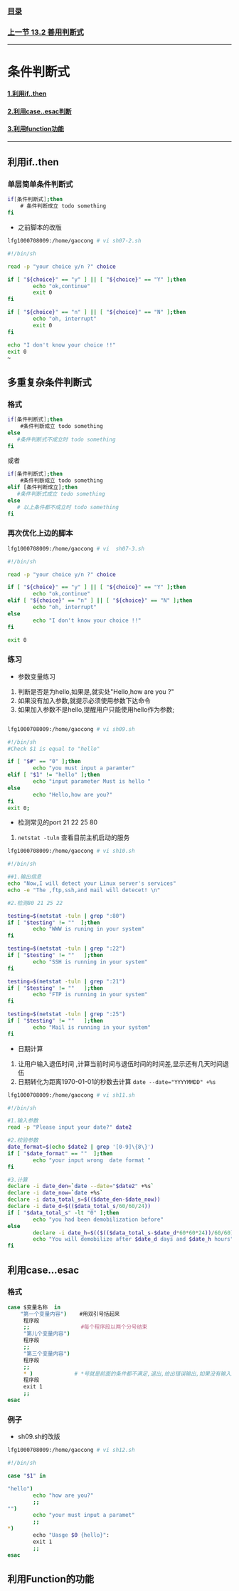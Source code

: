 ### [目录](https://github.com/Letitmiss/Linux-learning/blob/master/README.md)
### [上一节 13.2 善用判断式 ](https://github.com/Letitmiss/Linux-learning/blob/master/blog/13.2shellscript.md)
----
# 条件判断式

#### [1.利用if..then]()
#### [2.利用case..esac判断]()
#### [3.利用function功能]()

-----
## 利用if..then

### 单层简单条件判断式
```bash
if[条件判断式];then
    # 条件判断成立 todo something
fi
```
* 之前脚本的改版
```bash
lfg1000708009:/home/gaocong # vi sh07-2.sh 

#!/bin/sh

read -p "your choice y/n ?" choice

if [ "${choice}" == "y" ] || [ "${choice}" == "Y" ];then
        echo "ok,continue" 
        exit 0
fi

if [ "${choice}" == "n" ] || [ "${choice}" == "N" ];then
        echo "oh, interrupt" 
        exit 0
fi

echo "I don't know your choice !!" 
exit 0
~        
```

## 多重复杂条件判断式
### 格式
```bash
if[条件判断式];then
    #条件判断成立 todo something
else
   #条件判断式不成立时 todo something
fi
```
或者
```bash
if[条件判断式];then
    #条件判断成立 todo something
elif [条件判断成立];then
   #条件判断式成立 todo something
else 
   # 以上条件都不成立时 todo something
fi
```
### 再次优化上边的脚本
```bash
lfg1000708009:/home/gaocong # vi  sh07-3.sh

#!/bin/sh

read -p "your choice y/n ?" choice

if [ "${choice}" == "y" ] || [ "${choice}" == "Y" ];then
        echo "ok,continue" 
elif [ "${choice}" == "n" ] || [ "${choice}" == "N" ];then
        echo "oh, interrupt"
else
        echo "I don't know your choice !!"
fi

exit 0

```
### 练习
* 参数变量练习
1. 判断是否是为hello,如果是,就实处"Hello,how are you ?"
2. 如果没有加入参数,就提示必须使用参数下达命令
3. 如果加入参数不是hello,提醒用户只能使用hello作为参数;
```bash

lfg1000708009:/home/gaocong # vi sh09.sh 

#!/bin/sh
#Check $1 is equal to "hello"

if [ "$#" == "0" ];then
        echo "you must input a paramter"
elif [ "$1" != "hello" ];then
        echo "input parameter Must is hello "
else
        echo "Hello,how are you?"
fi
exit 0;
```
* 检测常见的port 21 22 25 80
1. `netstat -tuln` 查看目前主机启动的服务
```bash
lfg1000708009:/home/gaocong # vi sh10.sh 

#!/bin/sh

##1.输出信息
echo "Now,I will detect your Linux server's services"
echo -e "The ,ftp,ssh,and mail will detecet! \n"

#2.检测80 21 25 22 

testing=$(netstat -tuln | grep ":80")
if [ "$testing" != ""  ];then
        echo "WWW is runing in your system"
fi

testing=$(netstat -tuln | grep ":22")
if [ "$testing" != ""   ];then
        echo "SSH is running in your system"
fi

testing=$(netstat -tuln | grep ":21")
if [ "$testing" != ""   ];then
        echo "FTP is running in your system"
fi

testing=$(netstat -tuln | grep ":25")
if [ "$testing" != ""   ];then
        echo "Mail is running in your system"
fi
```
* 日期计算
1. 让用户输入退伍时间 ,计算当前时间与退伍时间的时间差,显示还有几天时间退伍
2. 日期转化为距离1970-01-01的秒数去计算 `date --date="YYYYMMDD" +%s`
```bash
lfg1000708009:/home/gaocong # vi sh11.sh 

#!/bin/sh

#1.输入参数
read -p "Please input your date?" date2

#2.校验参数 
date_format=$(echo $date2 | grep '[0-9]\{8\}')
if [ "$date_format" == ""  ];then
        echo "your input wrong  date format "
fi

#3.计算
declare -i date_den=`date --date="$date2" +%s`
declare -i date_now=`date +%s`
declare -i data_total_s=$(($date_den-$date_now))
declare -i date_d=$(($data_total_s/60/60/24))
if [ "$data_total_s" -lt "0" ];then
        echo "you had been demobilization before"
else
        declare -i date_h=$(($(($data_total_s-$date_d*60*60*24))/60/60))
        echo "You will demobilize after $date_d days and $date_h hours"
fi
```

## 利用case...esac
### 格式
```bash
case $变量名称  in
    "第一个变量内容")    #用双引号括起来
     程序段
     ;;                #每个程序段以两个分号结束
     "第儿个变量内容")
     程序段
     ;;
     "第三个变量内容")
     程序段
     ;;
     * )             # *号就是前面的条件都不满足,退出,给出错误输出,如果没有输入或者变量为null
     程序段
     exit 1
     ;; 
esac
``` 
### 例子
* sh09.sh的改版
```bash
lfg1000708009:/home/gaocong # vi sh12.sh 

#!/bin/sh

case "$1" in

"hello")
        echo "how are you?"
        ;;
"")
        echo "your must input a paramet"
        ;;
*)
        echo "Uasge $0 {hello}":
        exit 1
        ;;
esac
```

## 利用Function的功能

